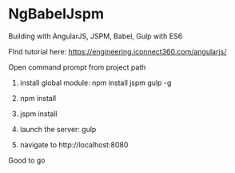# NgBabelJspm
Building with AngularJS, JSPM, Babel, Gulp with ES6

FInd tutorial here: https://engineering.iconnect360.com/angularjs/ 

Open command prompt from project path
1. install global module: npm install jspm gulp -g

2. npm install

3. jspm install

4. launch the server: gulp

5. navigate to http://localhost:8080

Good to go
